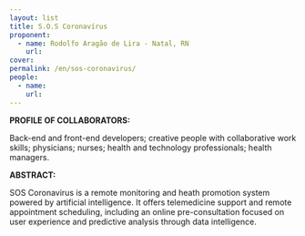 ```yaml
---
layout: list
title: S.O.S Coronavírus
proponent:
  - name: Rodolfo Aragão de Lira - Natal, RN 
    url: 
cover:
permalink: /en/sos-coronavirus/
people:
  - name: 
    url: 
---
```


**PROFILE OF COLLABORATORS:** 
  
Back-end and front-end developers; creative people with collaborative work skills; physicians; nurses; health and technology professionals; health managers. 

**ABSTRACT:**
  
SOS Coronavirus is a remote monitoring and heath promotion system powered by artificial intelligence. It offers telemedicine support and remote appointment scheduling, including an online pre-consultation focused on user experience and predictive analysis through data intelligence.
